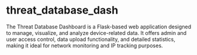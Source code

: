 # threat_database_dash
The Threat Database Dashboard is a Flask-based web application designed to manage, visualize, and analyze device-related data. It offers admin and user access control, data upload functionality, and detailed statistics, making it ideal for network monitoring and IP tracking purposes.
